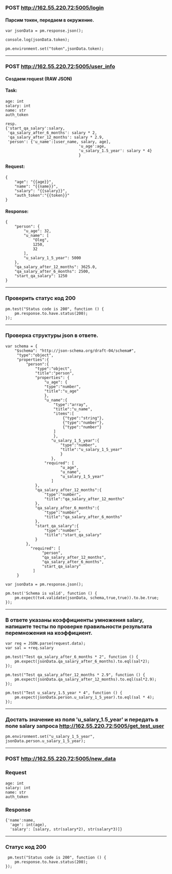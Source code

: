 ### POST http://162.55.220.72:5005/login

#### Парсим токен, передаем в окружение.
```
var jsonData = pm.response.json();

console.log(jsonData.token);

pm.environment.set("token",jsonData.token);
```
***

### POST http://162.55.220.72:5005/user_info

#### Создаем request (RAW JSON)

#### Task:

```
age: int
salary: int
name: str
auth_token

resp.
{'start_qa_salary':salary,
 'qa_salary_after_6_months': salary * 2,
 'qa_salary_after_12_months': salary * 2.9,
 'person': {'u_name':[user_name, salary, age],
                                'u_age':age,
                                'u_salary_1.5_year': salary * 4}
                                }
```
#### Request:

```
{
    "age": "{{age}}",
    "name": "{{name}}",
    "salary": "{{salary}}",
    "auth_token":"{{token}}"
}
```

#### Response:

```
{
    "person": {
        "u_age": 32,
        "u_name": [
            "Oleg",
            1250,
            32
        ],
        "u_salary_1_5_year": 5000
    },
    "qa_salary_after_12_months": 3625.0,
    "qa_salary_after_6_months": 2500,
    "start_qa_salary": 1250
}
```
***

###  Проверить статус код 200

```
pm.test("Status code is 200", function () {
    pm.response.to.have.status(200);
});
```
***

### Проверка структуры json в ответе.

```
var schema = {
    "$schema": "http://json-schema.org/draft-04/schema#",
     "type":"object",
     "properties":{
         "person":{
             "type":"object",
             "title":"person",
             "properties": {
                 "u_age": {
                 "type":"number",
                 "title":"u_age"
                 },
                 "u_name":{
                     "type":"array",
                     "title":"u_name",
                     "items":[
                         {"type":"string"},
                         {"type":"number"},
                         {"type":"number"}
                     ]
                     },
                    "u_salary_1_5_year":{
                        "type":"number",
                        "title":"u_salary_1_5_year"
                        }
                    },
                 "required": [
                        "u_age",
                        "u_name",
                        "u_salary_1_5_year"
                    ]
             },
             "qa_salary_after_12_months":{
                 "type":"number",
                 "title":"qa_salary_after_12_months"
             },
             "qa_salary_after_6_months":{
                 "type":"number",
                 "title":"qa_salary_after_6_months"
             },
             "start_qa_salary":{
                 "type":"number",
                 "title":"start_qa_salary"
             }
         },
           "required": [
                "person",
                "qa_salary_after_12_months",
                "qa_salary_after_6_months",
                "start_qa_salary"
            ]
     }

var jsonData = pm.response.json();

pm.test('Schema is valid', function () {
    pm.expect(tv4.validate(jsonData, schema,true,true)).to.be.true;
});
```
***

### В ответе указаны коэффициенты умножения salary, напишите тесты по проверке правильности результата перемножения на коэффициент.
```
var req = JSON.parse(request.data);
var sal = +req.salary 

pm.test("Test qa_salary_after_6_months * 2", function () {
    pm.expect(jsonData.qa_salary_after_6_months).to.eql(sal*2);
});

pm.test("Test qa_salary_after_12_months * 2.9", function () {
    pm.expect(jsonData.qa_salary_after_12_months).to.eql(sal*2.9);
});

pm.test("Test u_salary_1.5_year * 4", function () {
    pm.expect(jsonData.person.u_salary_1_5_year).to.eql(sal * 4);
});
```
***

### Достать значение из поля 'u_salary_1.5_year' и передать в поле salary запроса http://162.55.220.72:5005/get_test_user 

```
pm.environment.set("u_salary_1_5_year", jsonData.person.u_salary_1_5_year);
```
***

### POST http://162.55.220.72:5005/new_data

### Request

```
age: int
salary: int
name: str
auth_token
```

### Response

```
{'name':name,
  'age': int(age),
  'salary': [salary, str(salary*2), str(salary*3)]}
```
***

### Статус код 200

```
 pm.test("Status code is 200", function () {
    pm.response.to.have.status(200);
});
```
